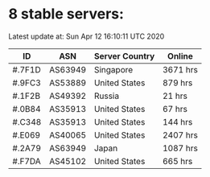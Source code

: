# 8 stable servers:

Latest update at: Sun Apr 12 16:10:11 UTC 2020

| ID | ASN | Server Country | Online |
| -- | --- | -------------- | ------ |
| #.7F1D | AS63949 | Singapore | 3671 hrs |
| #.9FC3 | AS53889 | United States | 879 hrs |
| #.1F2B | AS49392 | Russia | 21 hrs |
| #.0B84 | AS35913 | United States | 67 hrs |
| #.C348 | AS35913 | United States | 144 hrs |
| #.E069 | AS40065 | United States | 2407 hrs |
| #.2A79 | AS63949 | Japan | 1087 hrs |
| #.F7DA | AS45102 | United States | 665 hrs |

